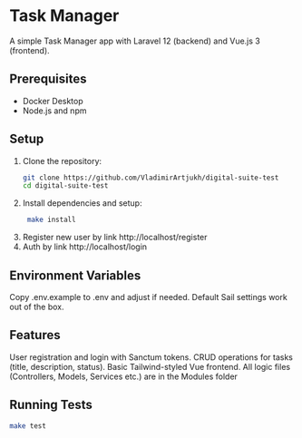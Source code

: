 # Task Manager

A simple Task Manager app with Laravel 12 (backend) and Vue.js 3 (frontend).

## Prerequisites
- Docker Desktop
- Node.js and npm

## Setup
1. Clone the repository:
   ```bash
   git clone https://github.com/VladimirArtjukh/digital-suite-test
   cd digital-suite-test
   
2. Install dependencies and setup:
   ```bash
    make install
   
3. Register new user by link http://localhost/register
4. Auth by link http://localhost/login


## Environment Variables
Copy .env.example to .env and adjust if needed. Default Sail settings work out of the box.

## Features
User registration and login with Sanctum tokens.
CRUD operations for tasks (title, description, status).
Basic Tailwind-styled Vue frontend.
All logic files (Controllers, Models, Services etc.) are in the Modules folder


## Running Tests
   ```bash
   make test

